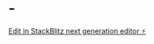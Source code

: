 # -

[Edit in StackBlitz next generation editor ⚡️](https://stackblitz.com/~/github.com/GarDeN-bear/-)